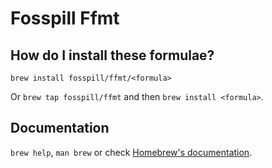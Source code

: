 # Fosspill Ffmt

## How do I install these formulae?
`brew install fosspill/ffmt/<formula>`

Or `brew tap fosspill/ffmt` and then `brew install <formula>`.

## Documentation
`brew help`, `man brew` or check [Homebrew's documentation](https://docs.brew.sh).
